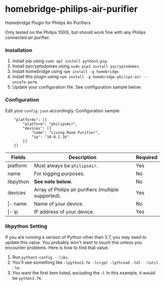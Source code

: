 # homebridge-philips-air-purifier
Homebridge Plugin for Philips Air Purifiers

Only tested on the Philips 1000i, but should work fine with any Philips connected air purifier.

### Installation
1. Install pip using `sudo apt install python3-pip`.
2. Install pycryptodomex using `sudo pip3 install pycryptodomex`.
3. Install homebridge using `npm install -g homebridge`.
4. Install this plugin using `npm install -g homebridge-philips-air --unsafe-perm`.
5. Update your configuration file. See configuration sample below.

### Configuration
Edit your `config.json` accordingly. Configuration sample:
```
    "platforms": [{
        "platform": "philipsAir",
        "devices": [{
            "name": "Living Room Purifier",
            "ip": "10.0.1.16"
        }]
    }]
```

| Fields             | Description                                                                  | Required |
|--------------------|------------------------------------------------------------------------------|----------|
| platform           | Must always be `philipsAir`.                                                 | Yes      |
| name               | For logging purposes.                                                        | No       |
| libpython          | **See note below.**                                                          | No       |
| devices            | Array of Philips air purifiers (multiple supported).                         | Yes      |
| \|- name           | Name of your device.                                                         | No       |
| \|- ip             | IP address of your device.                                                   | Yes      |

### libpython Setting
If you are running a version of Python other than 3.7, you may need to update this value. You probably won't want to touch this unless you encounter problems. Here is how to find that value.
1. Run `python3-config --libs`.
2. You'll see something like `-lpython3.7m -lcrypt -lpthread -ldl  -lutil -lm`.
3. You want the first item listed, excluding the -l. In this example, it would be `python3.7m`.